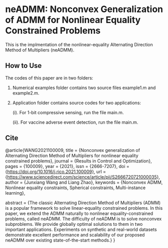 # neADMM: Nonconvex Generalization of ADMM for Nonlinear Equality Constrained Problems
This is the implmentation  of the nonlinear-equality Alternating Direction Method of Multipliers (neADMM).

## How to Use

The codes of this paper are in two folders:

1. Numerical examples folder contains two source files example1.m and example2.m.

2. Application folder contains source codes for two applications: 

    (i). For 1-bit compressive sensing, run the file main.m. 
  

    (ii). For vaccine adverse event detection, run the file main.m.

## Cite

@article{WANG2021100009,
title = {Nonconvex generalization of Alternating Direction Method of Multipliers for nonlinear equality constrained problems},
journal = {Results in Control and Optimization},
pages = {100009},
year = {2021},
issn = {2666-7207},
doi = {https://doi.org/10.1016/j.rico.2021.100009},
url = {https://www.sciencedirect.com/science/article/pii/S2666720721000035},
author = {Junxiang Wang and Liang Zhao},
keywords = {Nonconvex ADMM, Nonlinear equality constraints, Spherical constraints, Multi-instance learning},

abstract = {The classic Alternating Direction Method of Multipliers (ADMM) is a popular framework to solve linear-equality constrained problems. In this paper, we extend the ADMM naturally to nonlinear equality-constrained problems, called neADMM. The difficulty of neADMM is to solve nonconvex subproblems. We provide globally optimal solutions to them in two important applications. Experiments on synthetic and real-world datasets demonstrate excellent performance and scalability of our proposed neADMM over existing state-of-the-start methods.}
}
